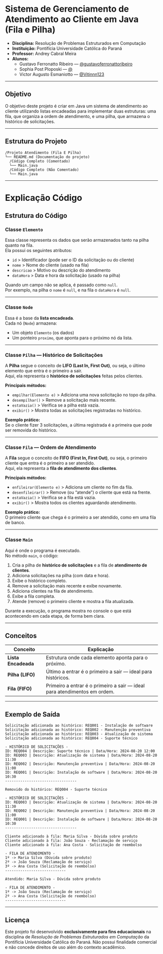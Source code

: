 # Sistema de Gerenciamento de Atendimento ao Cliente em Java (Fila e Pilha)
- **Disciplina:** Resolução de Problemas Estruturados em Computação
- **Instituição:** Pontifícia Universidade Católica do Paraná    
- **Professor:** Andrey Cabral Meira
- **Alunos:**  
  - Gustavo Ferronatto Ribeiro — [@gustavoferronattoribeiro](https://github.com/gustavoferronattoribeiro)
  - Sophia Post Ploposki — [@]()  
  - Victor Augusto Esmaniotto — [@Vitinnn123](https://github.com/Vitinnn123) 
---

## Objetivo
O objetivo deste projeto é criar em Java um sistema de atendimento ao cliente utilizando listas encadeadas para implementar duas estruturas: uma fila, que organiza a ordem de atendimento, e uma pilha, que armazena o histórico de solicitações.

---

## Estrutura do Projeto

```
/Projeto Atendimento (Fila E Pilha)
└── README.md (Documentação do projeto)
  /Código Completo (Comentado)
  └── Main.java
  /Código Completo (Não Comentado)
  └── Main.java
```

---
# Explicação Código

## Estrutura do Código

### Classe `Elemento`
Essa classe representa os dados que serão armazenados tanto na pilha quanto na fila.  
Ela possui os seguintes atributos:

- `id` > Identificador (pode ser o ID da solicitação ou do cliente)  
- `nome` > Nome do cliente (usado na fila)  
- `descricao` > Motivo ou descrição do atendimento  
- `dataHora` > Data e hora da solicitação (usado na pilha)

Quando um campo não se aplica, é passado como `null`.  
Por exemplo, na pilha o `nome` é `null`, e na fila o `dataHora` é `null`.

---

### Classe `Node`
Essa é a base da **lista encadeada**.  
Cada nó (`Node`) armazena:
- Um objeto `Elemento` (os dados)
- Um ponteiro `proximo`, que aponta para o próximo nó da lista.

---

### Classe `Pilha` — Histórico de Solicitações
A **Pilha** segue o conceito de **LIFO (Last In, First Out)**, ou seja, o último elemento que entra é o primeiro a sair.  
Aqui, ela representa o **histórico de solicitações** feitas pelos clientes.

**Principais métodos:**
- `empilhar(Elemento e)` > Adiciona uma nova solicitação no topo da pilha.  
- `desempilhar()` > Remove a solicitação mais recente.  
- `estaVazia()` > Verifica se a pilha está vazia.  
- `exibir()` > Mostra todas as solicitações registradas no histórico.  

**Exemplo prático:**  
Se o cliente fizer 3 solicitações, a última registrada é a primeira que pode ser removida do histórico.

---

### Classe `Fila` — Ordem de Atendimento
A **Fila** segue o conceito de **FIFO (First In, First Out)**, ou seja, o primeiro cliente que entra é o primeiro a ser atendido.  
Aqui, ela representa a **fila de atendimento dos clientes**.

**Principais métodos:**
- `enfileirar(Elemento e)` > Adiciona um cliente no fim da fila.  
- `desenfileirar()` > Remove (ou “atende”) o cliente que está na frente.  
- `estaVazia()` > Verifica se a fila está vazia.  
- `exibir()` > Mostra todos os clientes aguardando atendimento.  

**Exemplo prático:**  
O primeiro cliente que chega é o primeiro a ser atendido, como em uma fila de banco.

---

### Classe `Main`
Aqui é onde o programa é executado.  
No método `main`, o código:

1. Cria a pilha de **histórico de solicitações** e a fila de **atendimento de clientes**.  
2. Adiciona solicitações na pilha (com data e hora).  
3. Exibe o histórico completo.  
4. Remove a solicitação mais recente e exibe novamente.  
5. Adiciona clientes na fila de atendimento.  
6. Exibe a fila completa.  
7. Atende (remove) o primeiro cliente e mostra a fila atualizada.  

Durante a execução, o programa mostra no console o que está acontecendo em cada etapa, de forma bem clara.

---

## Conceitos 

| Conceito | Explicação |
|-----------|------------|
| **Lista Encadeada** | Estrutura onde cada elemento aponta para o próximo. |
| **Pilha (LIFO)** | Último a entrar é o primeiro a sair — ideal para históricos. |
| **Fila (FIFO)** | Primeiro a entrar é o primeiro a sair — ideal para atendimentos em ordem. |

---

## Exemplo de Saída 

```
Solicitação adicionada ao histórico: REQ001 - Instalação de software
Solicitação adicionada ao histórico: REQ002 - Manutenção preventiva
Solicitação adicionada ao histórico: REQ003 - Atualização de sistema
Solicitação adicionada ao histórico: REQ004 - Suporte técnico

- HISTÓRICO DE SOLICITAÇÕES -
ID: REQ004 | Descrição: Suporte técnico | Data/Hora: 2024-08-20 12:00
ID: REQ003 | Descrição: Atualização de sistema | Data/Hora: 2024-08-20 11:30
ID: REQ002 | Descrição: Manutenção preventiva | Data/Hora: 2024-08-20 11:00
ID: REQ001 | Descrição: Instalação de software | Data/Hora: 2024-08-20 10:30
---------------------------------

Removido do histórico: REQ004 - Suporte técnico

- HISTÓRICO DE SOLICITAÇÕES -
ID: REQ003 | Descrição: Atualização de sistema | Data/Hora: 2024-08-20 11:30
ID: REQ002 | Descrição: Manutenção preventiva | Data/Hora: 2024-08-20 11:00
ID: REQ001 | Descrição: Instalação de software | Data/Hora: 2024-08-20 10:30
---------------------------------

Cliente adicionado à fila: Maria Silva - Dúvida sobre produto
Cliente adicionado à fila: João Souza - Reclamação de serviço
Cliente adicionado à fila: Ana Costa - Solicitação de reembolso

- FILA DE ATENDIMENTO -
1º -> Maria Silva (Dúvida sobre produto)
2º -> João Souza (Reclamação de serviço)
3º -> Ana Costa (Solicitação de reembolso)
----------------------------

Atendido: Maria Silva - Dúvida sobre produto

- FILA DE ATENDIMENTO -
1º -> João Souza (Reclamação de serviço)
2º -> Ana Costa (Solicitação de reembolso)
----------------------------
```

---

## Licença

Este projeto foi desenvolvido **exclusivamente para fins educacionais** na disciplina de *Resolução de Problemas Estruturados em Computação* da Pontifícia Universidade Católica do Paraná.
Não possui finalidade comercial e não concede direitos de uso além do contexto acadêmico.
